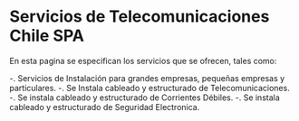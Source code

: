 # Servicios de Telecomunicaciones Chile SPA

En esta pagina se especifican los servicios que se ofrecen,
tales como:

-. Servicios de Instalación para grandes empresas, pequeñas empresas y particulares.
-. Se Instala cableado y estructurado de Telecomunicaciones.
-. Se instala cableado y estructurado de Corrientes Débiles.
-. Se instala cableado y estructurado de Seguridad Electronica.
